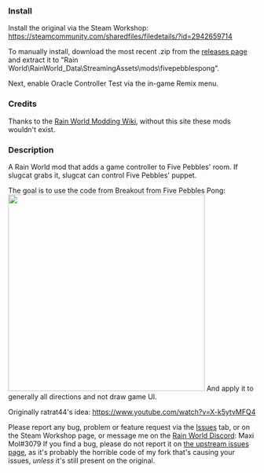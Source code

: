 ### Install
Install the original via the Steam Workshop: https://steamcommunity.com/sharedfiles/filedetails/?id=2942659714

To manually install, download the most recent .zip from the [releases page](https://github.com/FateUnix29/fivepebblespong/releases) and extract it to "Rain World\RainWorld_Data\StreamingAssets\mods\fivepebblespong".

Next, enable Oracle Controller Test via the in-game Remix menu.


### Credits
Thanks to the [Rain World Modding Wiki](https://rainworldmodding.miraheze.org/), without this site these mods wouldn't exist.


### Description
A Rain World mod that adds a game controller to Five Pebbles' room. If slugcat grabs it, slugcat can control Five Pebbles' puppet.

The goal is to use the code from Breakout from Five Pebbles Pong:
<img src="https://github.com/woutkolkman/fivepebblespong/blob/master/gifs/fivepebblesbreakout.gif" height="400">
And apply it to generally all directions and not draw game UI.

Originally ratrat44's idea: https://www.youtube.com/watch?v=X-k5ytvMFQ4

Please report any bug, problem or feature request via the [Issues](https://github.com/woutkolkman/fivepebblespong/issues) tab, or on the Steam Workshop page, or message me on the [Rain World Discord](https://discord.gg/rainworld): Maxi Mol#3079
If you find a bug, please do not report it on [the upstream issues page](https://github.com/woutkolkman/fivepebblespong/issues), as it's probably the horrible code of my fork that's causing your issues, *unless* it's still present on the original.
